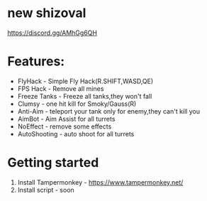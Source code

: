 # new shizoval
https://discord.gg/AMhGg6QH

# Features:

 * FlyHack - Simple Fly Hack(R.SHIFT,WASD,QE)
 * FPS Hack - Remove all mines
 * Freeze Tanks - Freeze all tanks,they won't fall
 * Clumsy - one hit kill for Smoky/Gauss(R)
 * Anti-Aim - teleport your tank only for enemy,they can't kill you
 * AimBot  - Aim Assist for all turrets
 * NoEffect - remove some effects
 * AutoShooting - auto shoot for all turrets

# Getting started
1. Install Tampermonkey - https://www.tampermonkey.net/
2. Install script - soon





